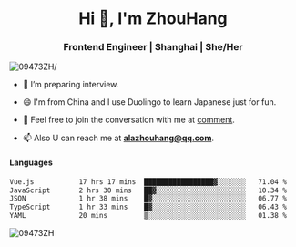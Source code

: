 <h1 align="center">Hi 👋, I'm ZhouHang</h1>

<h3 align="center">Frontend Engineer | Shanghai | She/Her</h3>
<p align="left"> <img src=https://komarev.com/ghpvc/?username=09473ZH alt=09473ZH/> </p>


- 🤔 I’m preparing interview.
  
- 😄 I'm from China and I use Duolingo to learn Japanese just for fun.
  
- 🐨 Feel free to join the conversation with me at [comment](https://github.com/09473ZH/comment/discussions).

- 📫 Also U can reach me at **alazhouhang@qq.com**.


<h4 align="left">Languages</h4>
<!--START_SECTION:waka-->

```txt
Vue.js           17 hrs 17 mins  █████████████████▓░░░░░░░   71.04 %
JavaScript       2 hrs 30 mins   ██▓░░░░░░░░░░░░░░░░░░░░░░   10.34 %
JSON             1 hr 38 mins    █▓░░░░░░░░░░░░░░░░░░░░░░░   06.77 %
TypeScript       1 hr 33 mins    █▓░░░░░░░░░░░░░░░░░░░░░░░   06.43 %
YAML             20 mins         ▒░░░░░░░░░░░░░░░░░░░░░░░░   01.38 %
```

<!--END_SECTION:waka-->

<p align="left"> <img src=https://github-readme-stats.vercel.app/api?username=09473ZH&show_icons=true alt=09473ZH /> </p>
